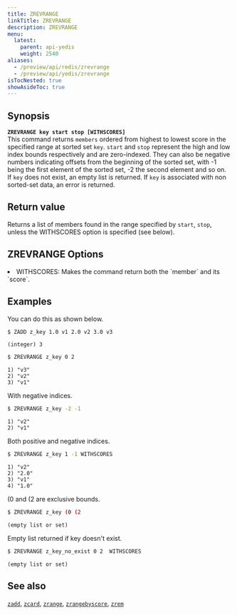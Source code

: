 ```yaml
---
title: ZREVRANGE
linkTitle: ZREVRANGE
description: ZREVRANGE
menu:
  latest:
    parent: api-yedis
    weight: 2540
aliases:
  - /preview/api/redis/zrevrange
  - /preview/api/yedis/zrevrange
isTocNested: true
showAsideToc: true
---
```


## Synopsis

<b>`ZREVRANGE key start stop [WITHSCORES]`</b><br>
This command returns `members` ordered from highest to lowest score in the specified range at sorted set `key`.
`start` and `stop` represent the high and low index bounds respectively and are zero-indexed. They can also be negative
numbers indicating offsets from the beginning of the sorted set, with -1 being the first element of the sorted set, -2 the second element and so on.
If `key` does not exist, an empty list is returned. If `key` is associated with non sorted-set data, an error is returned.

## Return value

Returns a list of members found in the range specified by `start`, `stop`, unless the WITHSCORES option is specified (see below).

## ZREVRANGE Options

<li> WITHSCORES: Makes the command return both the `member` and its `score`.</li>

## Examples

You can do this as shown below.

```sh
$ ZADD z_key 1.0 v1 2.0 v2 3.0 v3
```

```
(integer) 3
```

```sh
$ ZREVRANGE z_key 0 2
```

```
1) "v3"
2) "v2"
3) "v1"
```

With negative indices.

```sh
$ ZREVRANGE z_key -2 -1
```

```
1) "v2"
2) "v1"
```

Both positive and negative indices.

```sh
$ ZREVRANGE z_key 1 -1 WITHSCORES
```

```
1) "v2"
2) "2.0"
3) "v1"
4) "1.0"
```

(0 and (2 are exclusive bounds.

```sh
$ ZREVRANGE z_key (0 (2
```

```
(empty list or set)
```

Empty list returned if key doesn't exist.

```sh
$ ZREVRANGE z_key_no_exist 0 2  WITHSCORES
```

```
(empty list or set)
```

## See also

[`zadd`](../zadd/), [`zcard`](../zcard/), [`zrange`](../zrange/), [`zrangebyscore`](../zrangebyscore/), [`zrem`](../zrem)
